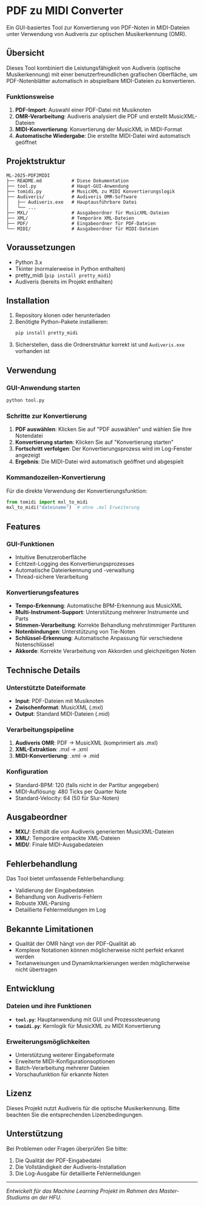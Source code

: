 # PDF zu MIDI Converter

Ein GUI-basiertes Tool zur Konvertierung von PDF-Noten in MIDI-Dateien unter Verwendung von Audiveris zur optischen Musikerkennung (OMR).

## Übersicht

Dieses Tool kombiniert die Leistungsfähigkeit von Audiveris (optische Musikerkennung) mit einer benutzerfreundlichen grafischen Oberfläche, um PDF-Notenblätter automatisch in abspielbare MIDI-Dateien zu konvertieren.

### Funktionsweise

1. **PDF-Import**: Auswahl einer PDF-Datei mit Musiknoten
2. **OMR-Verarbeitung**: Audiveris analysiert die PDF und erstellt MusicXML-Dateien
3. **MIDI-Konvertierung**: Konvertierung der MusicXML in MIDI-Format
4. **Automatische Wiedergabe**: Die erstellte MIDI-Datei wird automatisch geöffnet

## Projektstruktur

```
ML-2025-PDF2MIDI
├── README.md           # Diese Dokumentation
├── tool.py             # Haupt-GUI-Anwendung
├── tomidi.py           # MusicXML zu MIDI Konvertierungslogik
├── Audiveris/          # Audiveris OMR-Software
│   ├── Audiveris.exe   # Hauptausführbare Datei
│   └── ...
├── MXL/                # Ausgabeordner für MusicXML-Dateien
├── XML/                # Temporäre XML-Dateien
├── PDF/                # Eingabeordner für PDF-Dateien
└── MIDI/               # Ausgabeordner für MIDI-Dateien
```

## Voraussetzungen

- Python 3.x
- Tkinter (normalerweise in Python enthalten)
- pretty_midi (`pip install pretty_midi`)
- Audiveris (bereits im Projekt enthalten)

## Installation

1. Repository klonen oder herunterladen
2. Benötigte Python-Pakete installieren:
   ```bash
   pip install pretty_midi
   ```
3. Sicherstellen, dass die Ordnerstruktur korrekt ist und `Audiveris.exe` vorhanden ist

## Verwendung

### GUI-Anwendung starten

```bash
python tool.py
```

### Schritte zur Konvertierung

1. **PDF auswählen**: Klicken Sie auf "PDF auswählen" und wählen Sie Ihre Notendatei
2. **Konvertierung starten**: Klicken Sie auf "Konvertierung starten"
3. **Fortschritt verfolgen**: Der Konvertierungsprozess wird im Log-Fenster angezeigt
4. **Ergebnis**: Die MIDI-Datei wird automatisch geöffnet und abgespielt

### Kommandozeilen-Konvertierung

Für die direkte Verwendung der Konvertierungsfunktion:

```python
from tomidi import mxl_to_midi
mxl_to_midi("dateiname")  # ohne .mxl Erweiterung
```

## Features

### GUI-Funktionen
- Intuitive Benutzeroberfläche
- Echtzeit-Logging des Konvertierungsprozesses
- Automatische Dateierkennung und -verwaltung
- Thread-sichere Verarbeitung

### Konvertierungsfeatures
- **Tempo-Erkennung**: Automatische BPM-Erkennung aus MusicXML
- **Multi-Instrument-Support**: Unterstützung mehrerer Instrumente und Parts
- **Stimmen-Verarbeitung**: Korrekte Behandlung mehrstimmiger Partituren
- **Notenbindungen**: Unterstützung von Tie-Noten
- **Schlüssel-Erkennung**: Automatische Anpassung für verschiedene Notenschlüssel
- **Akkorde**: Korrekte Verarbeitung von Akkorden und gleichzeitigen Noten

## Technische Details

### Unterstützte Dateiformate
- **Input**: PDF-Dateien mit Musiknoten
- **Zwischenformat**: MusicXML (.mxl)
- **Output**: Standard MIDI-Dateien (.mid)

### Verarbeitungspipeline
1. **Audiveris OMR**: PDF → MusicXML (komprimiert als .mxl)
2. **XML-Extraktion**: .mxl → .xml
3. **MIDI-Konvertierung**: .xml → .mid

### Konfiguration
- Standard-BPM: 120 (falls nicht in der Partitur angegeben)
- MIDI-Auflösung: 480 Ticks per Quarter Note
- Standard-Velocity: 64 (50 für Slur-Noten)

## Ausgabeordner

- **MXL/**: Enthält die von Audiveris generierten MusicXML-Dateien
- **XML/**: Temporäre entpackte XML-Dateien
- **MIDI/**: Finale MIDI-Ausgabedateien

## Fehlerbehandlung

Das Tool bietet umfassende Fehlerbehandlung:
- Validierung der Eingabedateien
- Behandlung von Audiveris-Fehlern
- Robuste XML-Parsing
- Detaillierte Fehlermeldungen im Log

## Bekannte Limitationen

- Qualität der OMR hängt von der PDF-Qualität ab
- Komplexe Notationen können möglicherweise nicht perfekt erkannt werden
- Textanweisungen und Dynamikmarkierungen werden möglicherweise nicht übertragen

## Entwicklung

### Dateien und ihre Funktionen

- **`tool.py`**: Hauptanwendung mit GUI und Prozesssteuerung
- **`tomidi.py`**: Kernlogik für MusicXML zu MIDI Konvertierung

### Erweiterungsmöglichkeiten

- Unterstützung weiterer Eingabeformate
- Erweiterte MIDI-Konfigurationsoptionen
- Batch-Verarbeitung mehrerer Dateien
- Vorschaufunktion für erkannte Noten

## Lizenz

Dieses Projekt nutzt Audiveris für die optische Musikerkennung. Bitte beachten Sie die entsprechenden Lizenzbedingungen.

## Unterstützung

Bei Problemen oder Fragen überprüfen Sie bitte:
1. Die Qualität der PDF-Eingabedatei
2. Die Vollständigkeit der Audiveris-Installation
3. Die Log-Ausgabe für detaillierte Fehlermeldungen

---

*Entwickelt für das Machine Learning Projekt im Rahmen des Master-Studiums an der HFU.*
